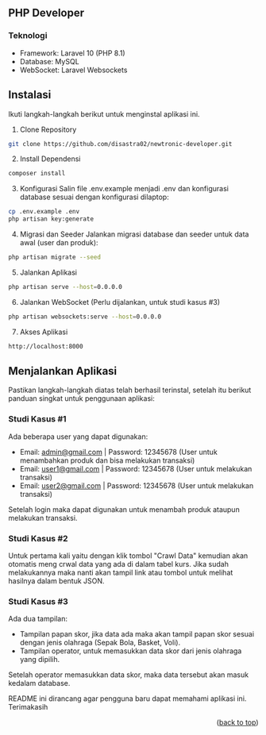 <a id="readme-top"></a>

## PHP Developer

### Teknologi
- Framework: Laravel 10 (PHP 8.1)
- Database: MySQL
- WebSocket: Laravel Websockets

## Instalasi

Ikuti langkah-langkah berikut untuk menginstal aplikasi ini.

1. Clone Repository
```sh
git clone https://github.com/disastra02/newtronic-developer.git
```
2. Install Dependensi
```sh
composer install
```
3. Konfigurasi
Salin file .env.example menjadi .env dan konfigurasi database sesuai dengan konfigurasi dilaptop:
```sh
cp .env.example .env
php artisan key:generate
```
4. Migrasi dan Seeder
Jalankan migrasi database dan seeder untuk data awal (user dan produk):
```sh
php artisan migrate --seed
```
5. Jalankan Aplikasi
```sh
php artisan serve --host=0.0.0.0
```
6. Jalankan WebSocket (Perlu dijalankan, untuk studi kasus #3) 
```sh
php artisan websockets:serve --host=0.0.0.0
```
7. Akses Aplikasi 
```sh
http://localhost:8000
```

## Menjalankan Aplikasi

Pastikan langkah-langkah diatas telah berhasil terinstal, setelah itu berikut panduan singkat untuk penggunaan aplikasi:

### Studi Kasus #1

Ada beberapa user yang dapat digunakan:
- Email: admin@gmail.com | Password: 12345678 (User untuk menambahkan produk dan bisa melakukan transaksi)
- Email: user1@gmail.com | Password: 12345678 (User untuk melakukan transaksi)
- Email: user2@gmail.com | Password: 12345678 (User untuk melakukan transaksi)

Setelah login maka dapat digunakan untuk menambah produk ataupun melakukan transaksi.

### Studi Kasus #2

Untuk pertama kali yaitu dengan klik tombol "Crawl Data" kemudian akan otomatis meng crwal data yang ada di dalam tabel kurs. Jika sudah melakukannya maka nanti akan tampil link atau tombol untuk melihat hasilnya dalam bentuk JSON.

### Studi Kasus #3

Ada dua tampilan: 
- Tampilan papan skor, jika data ada maka akan tampil papan skor sesuai dengan jenis olahraga (Sepak Bola, Basket, Voli).
- Tampilan operator, untuk memasukkan data skor dari jenis olahraga yang dipilih.

Setelah operator memasukkan data skor, maka data tersebut akan masuk kedalam database.

README ini dirancang agar pengguna baru dapat memahami aplikasi ini. Terimakasih

<p align="right">(<a href="#readme-top">back to top</a>)</p>